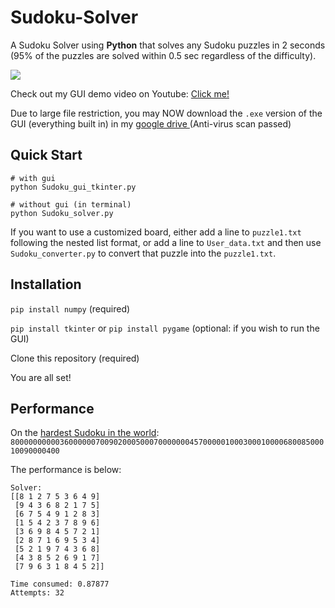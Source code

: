 # Sudoku-Solver

A Sudoku Solver using **Python** that solves any Sudoku puzzles in 2 seconds (95% of the puzzles are solved within 0.5 sec regardless of the difficulty).

<img src="https://github.com/packetsss/Sudoku-Solver/blob/main/sudoku.gif">

Check out my GUI demo video on Youtube: [Click me!](https://www.youtube.com/watch?v=I6yYPYTiE7c)

Due to large file restriction, you may NOW download the `.exe` version of the GUI (everything built in) in my <u>[google drive](https://drive.google.com/file/d/14FB2TLbyGtMjwN09txXWIW6_bbxqGOOw/view?usp=sharing) </u>(Anti-virus scan passed)

## Quick Start
```
# with gui
python Sudoku_gui_tkinter.py

# without gui (in terminal)
python Sudoku_solver.py
```
If you want to use a customized board, either add a line to ```puzzle1.txt``` following the nested list format, or add a line to ```User_data.txt``` and then use ```Sudoku_converter.py``` to convert that puzzle into the `puzzle1.txt`.

## Installation
`pip install numpy` (required)

`pip install tkinter` or `pip install pygame` (optional: if you wish to run the GUI)

Clone this repository (required)

You are all set!

## Performance
On the [hardest Sudoku in the world](https://www.telegraph.co.uk/news/science/science-news/9359579/Worlds-hardest-sudoku-can-you-crack-it.html):
`800000000003600000070090200050007000000045700000100030001000068008500010090000400`

The performance is below:

```
Solver:
[[8 1 2 7 5 3 6 4 9]
 [9 4 3 6 8 2 1 7 5]
 [6 7 5 4 9 1 2 8 3]
 [1 5 4 2 3 7 8 9 6]
 [3 6 9 8 4 5 7 2 1]
 [2 8 7 1 6 9 5 3 4]
 [5 2 1 9 7 4 3 6 8]
 [4 3 8 5 2 6 9 1 7]
 [7 9 6 3 1 8 4 5 2]]

Time consumed: 0.87877
Attempts: 32
```


